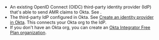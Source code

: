 * An existing OpenID Connect (OIDC) third-party identity provider (IdP) that's able to send AMR claims to Okta. See <StackSnippet snippet="addanidp" inline />.
* The third-party IdP configured in Okta. See [Create an identity provider in Okta](/docs/guides/add-an-external-idp/openidconnect/main/#create-an-identity-provider-in-okta). This connects your Okta org to the IdP.
* If you don't have an Okta org, you can create an [Okta Integrator Free Plan organization](https://developer.okta.com/signup).

